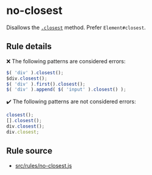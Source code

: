 # no-closest

Disallows the [`.closest`](https://api.jquery.com/closest/) method. Prefer `Element#closest`.

## Rule details

❌ The following patterns are considered errors:
```js
$( 'div' ).closest();
$div.closest();
$( 'div' ).first().closest();
$( 'div' ).append( $( 'input' ).closest() );
```

✔️ The following patterns are not considered errors:
```js
closest();
[].closest();
div.closest();
div.closest;
```
## Rule source

* [src/rules/no-closest.js](/src/rules/no-closest.js)
